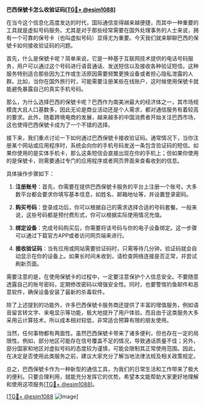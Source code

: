 **巴西保號卡怎么收验证码[[TG💪+ @esim1088](https://t.me/s/esim1088)]**

在当今这个信息化高度发达的时代，国际通信变得越来越便捷，而其中一种重要的工具就是虚拟号码服务。尤其是对于那些经常需要在国外处理事务的人士来说，拥有一个可靠的保号卡（也叫虚拟号码）显得尤为重要。今天我们就来聊聊巴西的保號卡如何接收验证码的问题。

首先，什么是保號卡呢？简单来说，它是一种基于互联网技术提供的电话号码服务，用户可以通过这个号码进行语音通话、发送短信以及接收各种验证短信。这种服务特别适合那些因为工作或生活原因需要频繁更换设备或者担心隐私泄露的人群。比如，当你在国外旅行时，可能需要注册某些在线账户，这时候使用保號卡就能避免暴露自己的真实手机号码。

那么，为什么选择巴西的保號卡呢？巴西作为南美洲最大的经济体之一，其市场规模庞大且人口基数多，因此无论是商业活动还是个人需求，都对通信服务有着较高的要求。此外，随着跨境电商的发展，越来越多的中国消费者开始关注巴西市场，这也使得巴西保號卡成为了一个不错的选择。

接下来，我们重点讨论一下如何通过巴西保號卡接收验证码。通常情况下，当你注册某个网站或应用程序时，系统会向你的手机号码发送一条包含验证码的短信。如果你使用的是实体手机卡，那么这条短信会直接出现在你的手机上；但如果你使用的是保號卡，则需要通过专门的应用程序或者网页界面来查看收到的信息。

具体操作步骤如下：

1. **注册账号**：首先，你需要在提供巴西保號卡服务的平台上注册一个账号。大多数平台都会要求你填写基本信息，如姓名、邮箱地址等，并设置登录密码。

2. **购买号码**：登录成功后，你可以根据自己的需求选择合适的号码套餐。一般来说，这些号码都是预付费形式，你可以根据实际使用情况充值。

3. **绑定设备**：完成号码购买后，你需要将该号码与你的电子设备绑定。这一步骤可以通过下载官方APP或者访问网页端来进行。

4. **接收验证码**：当有应用或网站需要验证码时，只需等待几分钟，验证码就会自动显示在你的设备上。如果长时间未收到，请检查网络连接是否正常，并尝试刷新页面。

需要注意的是，在使用保號卡的过程中，一定要注意保护个人信息安全。不要随意透露自己的账号密码，定期修改密码以增强安全性。同时，也要警惕钓鱼邮件和恶意软件，确保设备安装了最新的杀毒软件。

除了上述提到的功能外，许多巴西保號卡服务商还提供了丰富的增值服务，例如语音留言转文字、来电显示等功能，极大地提升了用户体验。而且由于这类服务大多采用云计算技术，所以成本相对较低，非常适合预算有限的朋友使用。

当然，任何事物都有两面性。虽然巴西保號卡带来了诸多便利，但也存在一定的局限性。例如，部分地区可能存在信号覆盖不足的情况，导致通话质量不佳；另外，部分国家和地区对虚拟号码的态度较为谨慎，可能会限制其正常使用范围。因此，在决定是否使用此类服务之前，建议大家充分了解当地法律法规及相关政策规定。

总之，巴西保號卡作为一种新型的通信工具，为我们的日常生活和工作带来了极大的便利。只要合理利用，就能充分发挥它的优势。希望本文能帮助大家更好地理解和使用这项服务[[TG💪+ @esim1088](https://t.me/s/esim1088)]。

[[TG💪+ @esim1088](https://t.me/s/esim1088) ![Image](https://i.postimg.cc/4NQfJmqS/Snipaste-2025-05-13-00-14-12.png)]